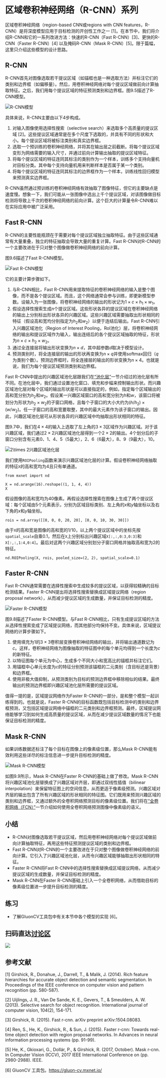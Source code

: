 # 区域卷积神经网络（R-CNN）系列


区域卷积神经网络（region-based CNN或regions with CNN features，R-CNN）是将深度模型应用于目标检测的开创性工作之一 [1]。在本节中，我们将介绍R-CNN和它的一系列改进方法：快速的R-CNN（Fast R-CNN）[3]、更快的R-CNN（Faster R-CNN）[4] 以及掩码R-CNN（Mask R-CNN）[5]。限于篇幅，这里只介绍这些模型的设计思路。


## R-CNN

R-CNN首先对图像选取若干提议区域（如锚框也是一种选取方法）并标注它们的类别和边界框（如偏移量）。然后，用卷积神经网络对每个提议区域做前向计算抽取特征。之后，我们用每个提议区域的特征预测类别和边界框。图9.5描述了R-CNN模型。

![R-CNN模型](../img/r-cnn.svg)

具体来说，R-CNN主要由以下4步构成。

1. 对输入图像使用选择性搜索（selective search）来选取多个高质量的提议区域 [2]。这些提议区域通常是在多个尺度下选取的，并具有不同的形状和大小。每个提议区域将被标注类别和真实边界框。
1. 选取一个预训练的卷积神经网络，并将其在输出层之前截断。将每个提议区域变形为网络需要的输入尺寸，并通过前向计算输出抽取的提议区域特征。
1. 将每个提议区域的特征连同其标注的类别作为一个样本，训练多个支持向量机对目标分类。其中每个支持向量机用来判断样本是否属于某一个类别。
1. 将每个提议区域的特征连同其标注的边界框作为一个样本，训练线性回归模型来预测真实边界框。

R-CNN虽然通过预训练的卷积神经网络有效抽取了图像特征，但它的主要缺点是速度慢。想象一下，我们可能从一张图像中选出上千个提议区域，对该图像做目标检测将导致上千次的卷积神经网络的前向计算。这个巨大的计算量令R-CNN难以在实际应用中被广泛采用。


## Fast R-CNN

R-CNN的主要性能瓶颈在于需要对每个提议区域独立抽取特征。由于这些区域通常有大量重叠，独立的特征抽取会导致大量的重复计算。Fast R-CNN对R-CNN的一个主要改进在于只对整个图像做卷积神经网络的前向计算。

图9.6描述了Fast R-CNN模型。

![Fast R-CNN模型](../img/fast-rcnn.svg)

它的主要计算步骤如下。

1. 与R-CNN相比，Fast R-CNN用来提取特征的卷积神经网络的输入是整个图像，而不是各个提议区域。而且，这个网络通常会参与训练，即更新模型参数。设输入为一张图像，将卷积神经网络的输出的形状记为$1 \times c \times h_1 \times w_1$。
1. 假设选择性搜索生成$n$个提议区域。这些形状各异的提议区域在卷积神经网络的输出上分别标出形状各异的兴趣区域。这些兴趣区域需要抽取出形状相同的特征（假设高和宽均分别指定为$h_2$和$w_2$）以便于连结后输出。Fast R-CNN引入兴趣区域池化（Region of Interest Pooling，RoI池化）层，将卷积神经网络的输出和提议区域作为输入，输出连结后的各个提议区域抽取的特征，形状为$n \times c \times h_2 \times w_2$。
1. 通过全连接层将输出形状变换为$n \times d$，其中超参数$d$取决于模型设计。
1. 预测类别时，将全连接层的输出的形状再变换为$n \times q$并使用softmax回归（$q$为类别个数）。预测边界框时，将全连接层的输出的形状变换为$n \times 4$。也就是说，我们为每个提议区域预测类别和边界框。

Fast R-CNN中提出的兴趣区域池化层跟我们在[“池化层”](../chapter_convolutional-neural-networks/pooling.md)一节介绍过的池化层有所不同。在池化层中，我们通过设置池化窗口、填充和步幅来控制输出形状。而兴趣区域池化层对每个区域的输出形状是可以直接指定的，例如，指定每个区域输出的高和宽分别为$h_2$和$w_2$。假设某一兴趣区域窗口的高和宽分别为$h$和$w$，该窗口将被划分为形状为$h_2 \times w_2$的子窗口网格，且每个子窗口的大小大约为$(h/h_2) \times (w/w_2)$。任一子窗口的高和宽要取整，其中的最大元素作为该子窗口的输出。因此，兴趣区域池化层可从形状各异的兴趣区域中均抽取出形状相同的特征。

图9.7中，我们在$4 \times 4$的输入上选取了左上角的$3\times 3$区域作为兴趣区域。对于该兴趣区域，我们通过$2\times 2$兴趣区域池化层得到一个$2\times 2$的输出。4个划分后的子窗口分别含有元素0、1、4、5（5最大），2、6（6最大），8、9（9最大），10。

![$2\times 2$兴趣区域池化层](../img/roi.svg)

我们使用`ROIPooling`函数来演示兴趣区域池化层的计算。假设卷积神经网络抽取的特征`X`的高和宽均为4且只有单通道。

```{.python .input  n=4}
from mxnet import nd

X = nd.arange(16).reshape((1, 1, 4, 4))
X
```

假设图像的高和宽均为40像素。再假设选择性搜索在图像上生成了两个提议区域：每个区域由5个元素表示，分别为区域目标类别、左上角的$x$和$y$轴坐标以及右下角的$x$和$y$轴坐标。

```{.python .input  n=5}
rois = nd.array([[0, 0, 0, 20, 20], [0, 0, 10, 30, 30]])
```

由于`X`的高和宽是图像的高和宽的$1/10$，以上两个提议区域中的坐标先按`spatial_scale`自乘0.1，然后在`X`上分别标出兴趣区域`X[:,:,0:3,0:3]`和`X[:,:,1:4,0:4]`。最后对这两个兴趣区域分别划分子窗口网格并抽取高和宽为2的特征。

```{.python .input  n=6}
nd.ROIPooling(X, rois, pooled_size=(2, 2), spatial_scale=0.1)
```

## Faster R-CNN

Fast R-CNN通常需要在选择性搜索中生成较多的提议区域，以获得较精确的目标检测结果。Faster R-CNN提出将选择性搜索替换成区域提议网络（region proposal network），从而减少提议区域的生成数量，并保证目标检测的精度。


![Faster R-CNN模型](../img/faster-rcnn.svg)


图9.8描述了Faster R-CNN模型。与Fast R-CNN相比，只有生成提议区域的方法从选择性搜索变成了区域提议网络，而其他部分均保持不变。具体来说，区域提议网络的计算步骤如下。

1. 使用填充为1的$3\times 3$卷积层变换卷积神经网络的输出，并将输出通道数记为$c$。这样，卷积神经网络为图像抽取的特征图中的每个单元均得到一个长度为$c$的新特征。
1. 以特征图每个单元为中心，生成多个不同大小和宽高比的锚框并标注它们。
1. 用锚框中心单元长度为$c$的特征分别预测该锚框的二元类别（含目标还是背景）和边界框。
1. 使用非极大值抑制，从预测类别为目标的预测边界框中移除相似的结果。最终输出的预测边界框即兴趣区域池化层所需要的提议区域。


值得一提的是，区域提议网络作为Faster R-CNN的一部分，是和整个模型一起训练得到的。也就是说，Faster R-CNN的目标函数既包括目标检测中的类别和边界框预测，又包括区域提议网络中锚框的二元类别和边界框预测。最终，区域提议网络能够学习到如何生成高质量的提议区域，从而在减少提议区域数量的情况下也能保证目标检测的精度。


## Mask R-CNN

如果训练数据还标注了每个目标在图像上的像素级位置，那么Mask R-CNN能有效利用这些详尽的标注信息进一步提升目标检测的精度。

![Mask R-CNN模型](../img/mask-rcnn.svg)

如图9.9所示，Mask R-CNN在Faster R-CNN的基础上做了修改。Mask R-CNN将兴趣区域池化层替换成了兴趣区域对齐层，即通过双线性插值（bilinear interpolation）来保留特征图上的空间信息，从而更适于像素级预测。兴趣区域对齐层的输出包含了所有兴趣区域的形状相同的特征图。它们既用来预测兴趣区域的类别和边界框，又通过额外的全卷积网络预测目标的像素级位置。我们将在[“全卷积网络（FCN）”](fcn.md)一节介绍如何使用全卷积网络预测图像中像素级的语义。



## 小结

* R-CNN对图像选取若干提议区域，然后用卷积神经网络对每个提议区域做前向计算抽取特征，再用这些特征预测提议区域的类别和边界框。
* Fast R-CNN对R-CNN的一个主要改进在于只对整个图像做卷积神经网络的前向计算。它引入了兴趣区域池化层，从而令兴趣区域能够抽取出形状相同的特征。
* Faster R-CNN将Fast R-CNN中的选择性搜索替换成区域提议网络，从而减少提议区域的生成数量，并保证目标检测的精度。
* Mask R-CNN在Faster R-CNN基础上引入一个全卷积网络，从而借助目标的像素级位置进一步提升目标检测的精度。


## 练习

* 了解GluonCV工具包中有关本节中各个模型的实现 [6]。

## 扫码直达[讨论区](https://discuss.gluon.ai/t/topic/7219)

![](../img/qr_rcnn.svg)



## 参考文献

[1] Girshick, R., Donahue, J., Darrell, T., & Malik, J. (2014). Rich feature hierarchies for accurate object detection and semantic segmentation. In Proceedings of the IEEE conference on computer vision and pattern recognition (pp. 580-587).

[2] Uijlings, J. R., Van De Sande, K. E., Gevers, T., & Smeulders, A. W. (2013). Selective search for object recognition. International journal of computer vision, 104(2), 154-171.

[3] Girshick, R. (2015). Fast r-cnn. arXiv preprint arXiv:1504.08083.

[4] Ren, S., He, K., Girshick, R., & Sun, J. (2015). Faster r-cnn: Towards real-time object detection with region proposal networks. In Advances in neural information processing systems (pp. 91-99).

[5] He, K., Gkioxari, G., Dollár, P., & Girshick, R. (2017, October). Mask r-cnn. In Computer Vision (ICCV), 2017 IEEE International Conference on (pp. 2980-2988). IEEE.

[6] GluonCV 工具包。https://gluon-cv.mxnet.io/
